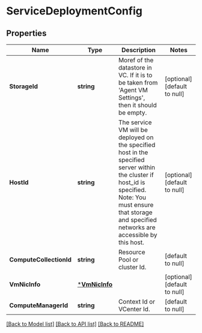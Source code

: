 # ServiceDeploymentConfig

## Properties
Name | Type | Description | Notes
------------ | ------------- | ------------- | -------------
**StorageId** | **string** | Moref of the datastore in VC. If it is to be taken from &#x27;Agent VM Settings&#x27;, then it should be empty. | [optional] [default to null]
**HostId** | **string** | The service VM will be deployed on the specified host in the specified server within the cluster if host_id is specified. Note: You must ensure that storage and specified networks are accessible       by this host.  | [optional] [default to null]
**ComputeCollectionId** | **string** | Resource Pool or cluster Id. | [default to null]
**VmNicInfo** | [***VmNicInfo**](VmNicInfo.md) |  | [optional] [default to null]
**ComputeManagerId** | **string** | Context Id or VCenter Id. | [default to null]

[[Back to Model list]](../README.md#documentation-for-models) [[Back to API list]](../README.md#documentation-for-api-endpoints) [[Back to README]](../README.md)

